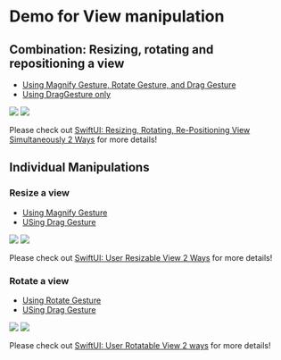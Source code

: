 # Demo for View manipulation

## Combination: Resizing, rotating and repositioning a view
- [Using Magnify Gesture, Rotate Gesture, and Drag Gesture](/ViewManipulationDemo/Resize+Rotation+Reposition/Magnify+Rotate+DragDemo.swift)
- [Using DragGesture only](/ViewManipulationDemo/Resize+Rotation+Reposition/DragOnlyDemo.swift)

![](/readmeAsset/fullGestureComb.gif)
![](/readmeAsset/fullDragOnly.gif)

Please check out [SwiftUI: Resizing, Rotating, Re-Positioning View Simultaneously 2 Ways](https://medium.com/@itsuki.enjoy/swiftui-resizing-rotating-re-positioning-view-simultaneously-2-ways-194b0c174e47) for more details!


## Individual Manipulations
### Resize a view

- [Using Magnify Gesture](/ViewManipulationDemo/Resize/PinchToResizeDemo.swift)
- [USing Drag Gesture](/ViewManipulationDemo/Resize/DragToResizeDemo.swift)

![](/readmeAsset/pinchToResize.gif)
![](/readmeAsset/dragToResize.gif)

Please check out [SwiftUI: User Resizable View 2 Ways](https://medium.com/@itsuki.enjoy/swiftui-user-resizable-view-2-ways-7bee4e5c8381) for more details!

### Rotate a view

- [Using Rotate Gesture](/ViewManipulationDemo/Rotation/TwoFingerRotateDemo.swift)
- [USing Drag Gesture](/ViewManipulationDemo/Rotation/DragToRotateDemo.swift)

![](/readmeAsset/twoFinterRotate.gif)
![](/readmeAsset/dragToRotate.gif)

Please check out [SwiftUI: User Rotatable View 2 ways](https://medium.com/@itsuki.enjoy/swiftui-user-rotatable-view-2-ways-583e3175e2f8) for more details!